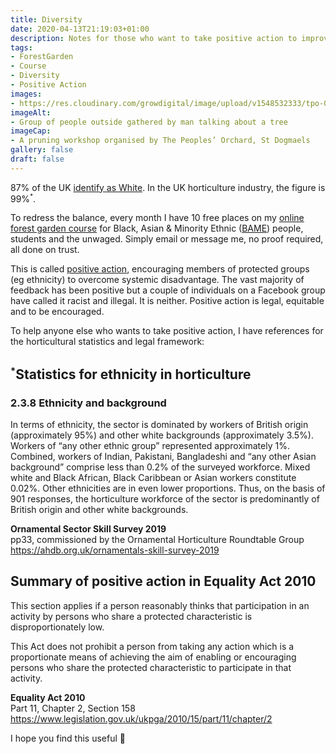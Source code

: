 ```yaml
---
title: Diversity
date: 2020-04-13T21:19:03+01:00
description: Notes for those who want to take positive action to improve the diversity of people involved with forest gardens and horticulture
tags: 
- ForestGarden
- Course
- Diversity
- Positive Action
images: 
- https://res.cloudinary.com/growdigital/image/upload/v1548532333/tpo-08526333.jpg
imageAlt:
- Group of people outside gathered by man talking about a tree
imageCap:
- A pruning workshop organised by The Peoples’ Orchard, St Dogmaels
gallery: false
draft: false
---
```


87% of the UK [identify as White](https://www.ethnicity-facts-figures.service.gov.uk). In the UK horticulture industry, the figure is 99%<sup><small>*</small></sup>.

To redress the balance, every month I have 10 free places on my [online forest garden course](https://www.udemy.com/course/the-backyard-forest/?referralCode=CE87DB2FC1CA1B28807F
) for Black, Asian & Minority Ethnic ([BAME](https://en.wikipedia.org/wiki/Classification_of_ethnicity_in_the_United_Kingdom)) people, students and the unwaged. Simply email or message me, no proof required, all done on trust.

This is called [positive action](https://en.wikipedia.org/wiki/Positive_action), encouraging members of protected groups (eg ethnicity) to overcome systemic disadvantage. The vast majority of feedback has been positive but a couple of individuals on a Facebook group have called it racist and illegal. It is neither. Positive action is legal, equitable and to be encouraged.

To help anyone else who wants to take positive action, I have references for the horticultural statistics and legal framework:

## <sup><small>*</small></sup>Statistics for ethnicity in horticulture

### 2.3.8 Ethnicity and background 

In terms of ethnicity, the sector is dominated by workers of British origin (approximately 95%) and other white backgrounds (approximately 3.5%). Workers of “any other ethnic group” represented approximately 1%. Combined, workers of Indian, Pakistani, Bangladeshi and “any other Asian background” comprise less than 0.2% of the surveyed workforce. Mixed white and Black African, Black Caribbean or Asian workers constitute 0.02%. Other ethnicities are in even lower proportions. Thus, on the basis of 901 responses, the horticulture workforce of the sector is predominantly of British origin and other white backgrounds.

<strong>Ornamental Sector Skill Survey 2019</strong>   
pp33, commissioned by the Ornamental Horticulture Roundtable Group  
<https://ahdb.org.uk/ornamentals-skill-survey-2019>

## Summary of positive action in Equality Act 2010

This section applies if a person reasonably thinks that participation in an activity by persons who share a protected characteristic is disproportionately low. 

This Act does not prohibit a person from taking any action which is a proportionate means of achieving the aim of enabling or encouraging persons who share the protected characteristic to participate in that activity.

<strong>Equality Act 2010</strong>  
Part 11, Chapter 2, Section 158  
<https://www.legislation.gov.uk/ukpga/2010/15/part/11/chapter/2>

I hope you find this useful 🙂
